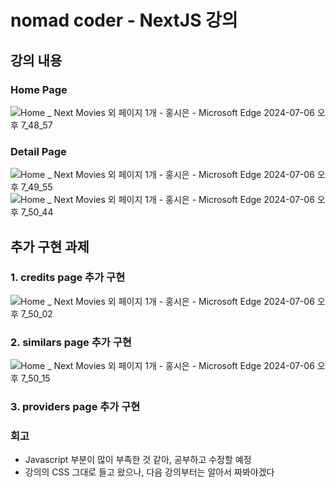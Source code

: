 # nomad coder - NextJS 강의 
## 강의 내용
### Home Page
![Home _ Next Movies 외 페이지 1개 - 홍시은 - Microsoft​ Edge 2024-07-06 오후 7_48_57](https://github.com/XIOZ119/learn-nextjs14/assets/63907578/5cfa1735-0978-49a1-88b8-9546fa6b1696)
### Detail Page
![Home _ Next Movies 외 페이지 1개 - 홍시은 - Microsoft​ Edge 2024-07-06 오후 7_49_55](https://github.com/XIOZ119/learn-nextjs14/assets/63907578/b3ee5a40-23d9-45d7-a87d-510ec629ff72)
 ![Home _ Next Movies 외 페이지 1개 - 홍시은 - Microsoft​ Edge 2024-07-06 오후 7_50_44](https://github.com/XIOZ119/learn-nextjs14/assets/63907578/958957ad-bfba-4d81-9e57-8f059ff1416e)

## 추가 구현 과제
### 1. credits page 추가 구현
![Home _ Next Movies 외 페이지 1개 - 홍시은 - Microsoft​ Edge 2024-07-06 오후 7_50_02](https://github.com/XIOZ119/learn-nextjs14/assets/63907578/ff41f909-5569-4728-85ce-89914cfad7f8)

### 2. similars page 추가 구현
![Home _ Next Movies 외 페이지 1개 - 홍시은 - Microsoft​ Edge 2024-07-06 오후 7_50_15](https://github.com/XIOZ119/learn-nextjs14/assets/63907578/b2e4dcaa-1b7d-46b3-8502-b567e2bc1fd7)

### 3. providers page 추가 구현


### 회고 
 - Javascript 부분이 많이 부족한 것 같아, 공부하고 수정할 예정
 - 강의의 CSS 그대로 들고 왔으나, 다음 강의부터는 알아서 짜봐야겠다 
